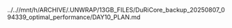 ../..//mnt/h/ARCHIVE/.UNWRAP/13GB_FILES/DuRiCore_backup_20250807_094339_optimal_performance/DAY10_PLAN.md